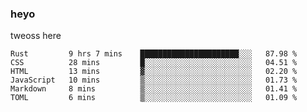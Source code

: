### heyo
tweoss here

<!--START_SECTION:waka-->

```text
Rust         9 hrs 7 mins    ██████████████████████░░░   87.98 %
CSS          28 mins         █░░░░░░░░░░░░░░░░░░░░░░░░   04.51 %
HTML         13 mins         ▓░░░░░░░░░░░░░░░░░░░░░░░░   02.20 %
JavaScript   10 mins         ▒░░░░░░░░░░░░░░░░░░░░░░░░   01.73 %
Markdown     8 mins          ▒░░░░░░░░░░░░░░░░░░░░░░░░   01.41 %
TOML         6 mins          ▒░░░░░░░░░░░░░░░░░░░░░░░░   01.09 %
```

<!--END_SECTION:waka-->

<!--
**Tweoss/tweoss** is a ✨ _special_ ✨ repository because its `README.md` (this file) appears on your GitHub profile.

Here are some ideas to get you started:

- 🔭 I’m currently working on ...
- 🌱 I’m currently learning ...
- 👯 I’m looking to collaborate on ...
- 🤔 I’m looking for help with ...
- 💬 Ask me about ...
- 📫 How to reach me: ...
- 😄 Pronouns: ...
- ⚡ Fun fact: ...
-->
